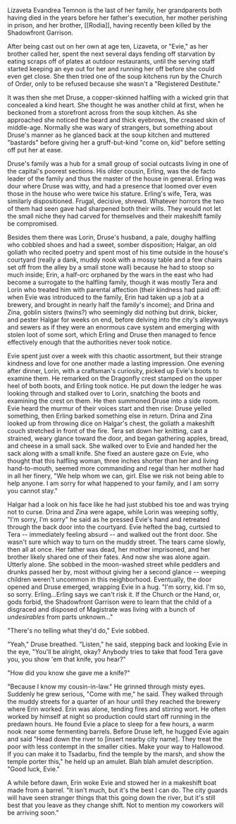 Lizaveta Evandrea Temnon is the last of her family, her grandparents both having died in the years before her father's execution, her mother perishing in prison, and her brother, [[Rodia]], having recently been killed by the Shadowfront Garrison.

After being cast out on her own at age ten, Lizaveta, or "Evie," as her brother called her, spent the next several days fending off starvation by eating scraps off of plates at outdoor restaurants, until the serving staff started keeping an eye out for her and running her off before she could even get close. She then tried one of the soup kitchens run by the Church of Order, only to be refused because she wasn't a "Registered Destitute."

It was then she met Druse, a copper-skinned halfling with a wicked grin that concealed a kind heart. She thought he was another child at first, when he beckoned from a storefront across from the soup kitchen. As she approached she noticed the beard and thick eyebrows, the creased skin of middle-age. Normally she was wary of strangers, but something about Druse's manner as he glanced back at the soup kitchen and muttered "bastards" before giving her a gruff-but-kind "come on, kid" before setting off put her at ease.

Druse's family was a hub for a small group of social outcasts living in one of the capital's poorest sections. His older cousin, Erling, was the de facto leader of the family and thus the master of the house in general. Erling was dour where Druse was witty, and had a presence that loomed over even those in the house who were twice his stature. Erling's wife, Tera, was similarly dispositioned. Frugal, decisive, shrewd. Whatever horrors the two of them had seen gave had sharpened both their wills. They would not let the small niche they had carved for themselves and their makeshift family be compromised. 

Besides them there was Lorin, Druse's husband, a pale, doughy halfling who cobbled shoes and had a sweet, somber disposition; Halgar, an old goliath who recited poetry and spent most of his time outside in the house's courtyard (really a dank, muddy nook with a mossy table and a few chairs set off from the alley by a small stone wall) because he had to stoop so much inside; Erin, a half-orc orphaned by the wars in the east who had become a surrogate to the halfling family, though it was mostly Tera and Lorin who treated him with parental affection (their kindness had paid off: when Evie was introduced to the family, Erin had taken up a job at a brewery, and brought in nearly half the family's income); and Drina and Zina, goblin sisters (twins?) who seemingly did nothing but drink, bicker, and pester Halgar for weeks on end, before delving into the city's alleyways and sewers as if they were an enormous cave system and emerging with stolen loot of some sort, which Erling and Druse then managed to fence effectively enough that the authorities never took notice.

Evie spent just over a week with this chaotic assortment, but their strange kindness and love for one another made a lasting impression. One evening after dinner, Lorin, with a craftsman's curiosity, picked up Evie's boots to examine them. He remarked on the Dragonfly crest stamped on the upper heel of both boots, and Erling took notice. He put down the ledger he was looking through and stalked over to Lorin, snatching the boots and examining the crest on them. He then summoned Druse into a side room. Evie heard the murmur of their voices start and then rise: Druse yelled something, then Erling barked something else in return. Drina and Zina looked up from throwing dice on Halgar's chest, the goliath a makeshift couch stretched in front of the fire. Tera set down her knitting, cast a strained, weary glance toward the door, and began gathering apples, bread, and cheese in a small sack. She walked over to Evie and handed her the sack along with a small knife. She fixed an austere gaze on Evie, who thought that this halfling woman, three inches shorter than her and living hand-to-mouth, seemed more commanding and regal than her mother had in all her finery, "We help whom we can, girl. Else we risk not being able to help anyone. I am sorry for what happened to your family, and I am sorry you cannot stay." 

Halgar had a look on his face like he had just stubbed his toe and was trying not to curse. Drina and Zina were agape, while Lorin was weeping softly, "I'm sorry, I'm sorry" he said as he pressed Evie's hand and retreated through the back door into the courtyard. Evie hefted the bag, curtsied to Tera -- immediately feeling absurd -- and walked out the front door. She wasn't sure which way to turn on the muddy street. The tears came slowly, then all at once. Her father was dead, her mother imprisoned, and her brother likely shared one of their fates. And now she was alone again. Utterly alone. She sobbed in the moon-washed street while peddlers and drunks passed her by, most without giving her a second glance -- weeping children weren't uncommon in this neighborhood. Eventually, the door opened and Druse emerged, wrapping Evie in a hug. "I'm sorry, kid. I'm so, so sorry. Erling...Erling says we can't risk it. If the Church or the Hand, or, gods forbid, the Shadowfront Garrison were to learn that the child of a disgraced and disposed of Magistrate was living with a bunch of *undesirables* from parts unknown..." 

"There's no telling what they'd do," Evie sobbed. 

"Yeah," Druse breathed. "Listen," he said, stepping back and looking Evie in the eye, "You'll be alright, okay? Anybody tries to take that food Tera gave you, you show 'em that knife, you hear?" 

"How did you know she gave me a knife?"

"Because I know my cousin-in-law." He grinned through misty eyes. Suddenly he grew serious, "Come with me," he said. They walked through the muddy streets for a quarter of an hour until they reached the brewery where Erin worked. Erin was alone, tending fires and stirring wort. He often worked by himself at night so production could start off running in the predawn hours. He found Evie a place to sleep for a few hours, a warm nook near some fermenting barrels. Before Druse left, he hugged Evie again and said "Head down the river to [insert nearby city name]. They treat the poor with less contempt in the smaller cities. Make your way to Hallowood. If you can make it to Tsadarbu, find the temple by the marsh, and show the temple porter this," he held up an amulet. Blah blah amulet description. "Good luck, Evie."

A while before dawn, Erin woke Evie and stowed her in a makeshift boat made from a barrel. "It isn't much, but it's the best I can do. The city guards will have seen stranger things that this going down the river, but it's still best that you leave as they change shift. Not to mention my coworkers will be arriving soon." 
